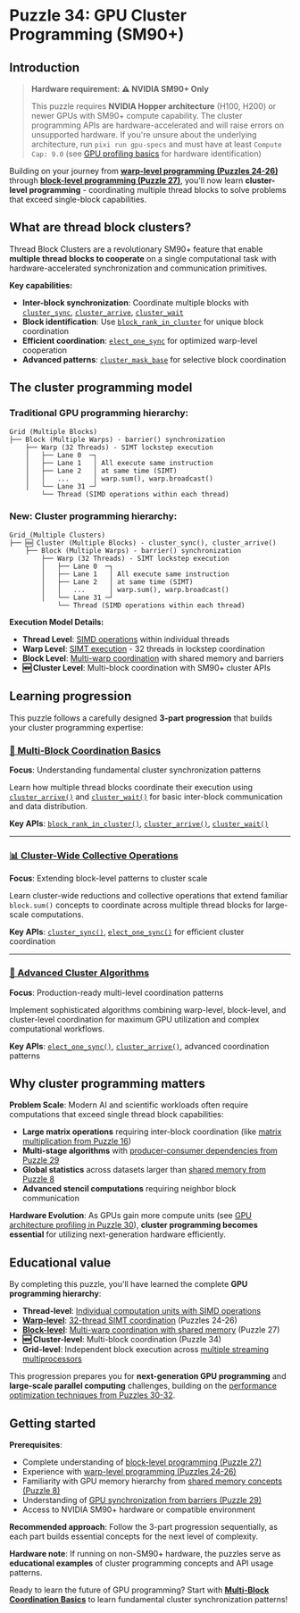 # Puzzle 34: GPU Cluster Programming (SM90+)

## Introduction

> **Hardware requirement: ⚠️ NVIDIA SM90+ Only**
>
> This puzzle requires **NVIDIA Hopper architecture** (H100, H200) or newer GPUs with SM90+ compute capability. The cluster programming APIs are hardware-accelerated and will raise errors on unsupported hardware. If you're unsure about the underlying architecture, run `pixi run gpu-specs` and must have at least `Compute Cap: 9.0` (see [GPU profiling basics](../puzzle_30/nvidia_profiling_basics.md) for hardware identification)

Building on your journey from **[warp-level programming (Puzzles 24-26)](../puzzle_24/puzzle_24.md)** through **[block-level programming (Puzzle 27)](../puzzle_27/puzzle_27.md)**, you'll now learn **cluster-level programming** - coordinating multiple thread blocks to solve problems that exceed single-block capabilities.

## What are thread block clusters?

Thread Block Clusters are a revolutionary SM90+ feature that enable **multiple thread blocks to cooperate** on a single computational task with hardware-accelerated synchronization and communication primitives.

**Key capabilities:**
- **Inter-block synchronization**: Coordinate multiple blocks with [`cluster_sync`](https://docs.modular.com/mojo/stdlib/gpu/cluster/cluster_sync), [`cluster_arrive`](https://docs.modular.com/mojo/stdlib/gpu/cluster/cluster_arrive), [`cluster_wait`](https://docs.modular.com/mojo/stdlib/gpu/cluster/cluster_wait)
- **Block identification**: Use [`block_rank_in_cluster`](https://docs.modular.com/mojo/stdlib/gpu/cluster/block_rank_in_cluster) for unique block coordination
- **Efficient coordination**: [`elect_one_sync`](https://docs.modular.com/mojo/stdlib/gpu/cluster/elect_one_sync) for optimized warp-level cooperation
- **Advanced patterns**: [`cluster_mask_base`](https://docs.modular.com/mojo/stdlib/gpu/cluster/cluster_mask_base) for selective block coordination


## The cluster programming model

### Traditional GPU programming hierarchy:

```
Grid (Multiple Blocks)
├── Block (Multiple Warps) - barrier() synchronization
    ├── Warp (32 Threads) - SIMT lockstep execution
    │   ├── Lane 0  ─┐
    │   ├── Lane 1   │ All execute same instruction
    │   ├── Lane 2   │ at same time (SIMT)
    │   │   ...      │ warp.sum(), warp.broadcast()
    │   └── Lane 31 ─┘
        └── Thread (SIMD operations within each thread)
```

### **New: Cluster programming hierarchy:**
```
Grid (Multiple Clusters)
├── 🆕 Cluster (Multiple Blocks) - cluster_sync(), cluster_arrive()
    ├── Block (Multiple Warps) - barrier() synchronization
        ├── Warp (32 Threads) - SIMT lockstep execution
        │   ├── Lane 0  ─┐
        │   ├── Lane 1   │ All execute same instruction
        │   ├── Lane 2   │ at same time (SIMT)
        │   │   ...      │ warp.sum(), warp.broadcast()
        │   └── Lane 31 ─┘
            └── Thread (SIMD operations within each thread)
```

**Execution Model Details:**
- **Thread Level**: [SIMD operations](../puzzle_23/gpu-thread-vs-simd.md) within individual threads
- **Warp Level**: [SIMT execution](../puzzle_24/warp_simt.md) - 32 threads in lockstep coordination
- **Block Level**: [Multi-warp coordination](../puzzle_27/puzzle_27.md) with shared memory and barriers
- **🆕 Cluster Level**: Multi-block coordination with SM90+ cluster APIs

## Learning progression

This puzzle follows a carefully designed **3-part progression** that builds your cluster programming expertise:

### **[🔰 Multi-Block Coordination Basics](./cluster_coordination_basics.md)**

**Focus**: Understanding fundamental cluster synchronization patterns

Learn how multiple thread blocks coordinate their execution using [`cluster_arrive()`](https://docs.modular.com/mojo/stdlib/gpu/cluster/cluster_arrive) and [`cluster_wait()`](https://docs.modular.com/mojo/stdlib/gpu/cluster/cluster_wait) for basic inter-block communication and data distribution.

**Key APIs**: [`block_rank_in_cluster()`](https://docs.modular.com/mojo/stdlib/gpu/cluster/block_rank_in_cluster), [`cluster_arrive()`](https://docs.modular.com/mojo/stdlib/gpu/cluster/cluster_arrive), [`cluster_wait()`](https://docs.modular.com/mojo/stdlib/gpu/cluster/cluster_wait)

---

### **[📊 Cluster-Wide Collective Operations](./cluster_collective_ops.md)**

**Focus**: Extending block-level patterns to cluster scale

Learn cluster-wide reductions and collective operations that extend familiar `block.sum()` concepts to coordinate across multiple thread blocks for large-scale computations.

**Key APIs**: [`cluster_sync()`](https://docs.modular.com/mojo/stdlib/gpu/cluster/cluster_sync), [`elect_one_sync()`](https://docs.modular.com/mojo/stdlib/gpu/cluster/elect_one_sync) for efficient cluster coordination

---

### **[🚀 Advanced Cluster Algorithms](./advanced_cluster_patterns.md)**

**Focus**: Production-ready multi-level coordination patterns

Implement sophisticated algorithms combining warp-level, block-level, and cluster-level coordination for maximum GPU utilization and complex computational workflows.

**Key APIs**: [`elect_one_sync()`](https://docs.modular.com/mojo/stdlib/gpu/cluster/elect_one_sync), [`cluster_arrive()`](https://docs.modular.com/mojo/stdlib/gpu/cluster/cluster_arrive), advanced coordination patterns

## Why cluster programming matters

**Problem Scale**: Modern AI and scientific workloads often require computations that exceed single thread block capabilities:
- **Large matrix operations** requiring inter-block coordination (like [matrix multiplication from Puzzle 16](../puzzle_16/puzzle_16.md))
- **Multi-stage algorithms** with [producer-consumer dependencies from Puzzle 29](../puzzle_29/barrier.md)
- **Global statistics** across datasets larger than [shared memory from Puzzle 8](../puzzle_08/puzzle_08.md)
- **Advanced stencil computations** requiring neighbor block communication

**Hardware Evolution**: As GPUs gain more compute units (see [GPU architecture profiling in Puzzle 30](../puzzle_30/nvidia_profiling_basics.md)), **cluster programming becomes essential** for utilizing next-generation hardware efficiently.

## Educational value

By completing this puzzle, you'll have learned the complete **GPU programming hierarchy**:

- **Thread-level**: [Individual computation units with SIMD operations](../puzzle_23/gpu-thread-vs-simd.md)
- **[Warp-level](../puzzle_24/puzzle_24.md)**: [32-thread SIMT coordination](../puzzle_24/warp_simt.md) (Puzzles 24-26)
- **[Block-level](../puzzle_27/puzzle_27.md)**: [Multi-warp coordination with shared memory](../puzzle_27/block_sum.md) (Puzzle 27)
- **🆕 Cluster-level**: Multi-block coordination (Puzzle 34)
- **Grid-level**: Independent block execution across [multiple streaming multiprocessors](../puzzle_30/profile_kernels.md)

This progression prepares you for **next-generation GPU programming** and **large-scale parallel computing** challenges, building on the [performance optimization techniques from Puzzles 30-32](../puzzle_30/puzzle_30.md).

## Getting started

**Prerequisites**:
- Complete understanding of [block-level programming (Puzzle 27)](../puzzle_27/puzzle_27.md)
- Experience with [warp-level programming (Puzzles 24-26)](../puzzle_24/puzzle_24.md)
- Familiarity with GPU memory hierarchy from [shared memory concepts (Puzzle 8)](../puzzle_08/puzzle_08.md)
- Understanding of [GPU synchronization from barriers (Puzzle 29)](../puzzle_29/puzzle_29.md)
- Access to NVIDIA SM90+ hardware or compatible environment

**Recommended approach**: Follow the 3-part progression sequentially, as each part builds essential concepts for the next level of complexity.

**Hardware note**: If running on non-SM90+ hardware, the puzzles serve as **educational examples** of cluster programming concepts and API usage patterns.

Ready to learn the future of GPU programming? Start with **[Multi-Block Coordination Basics](./cluster_coordination_basics.md)** to learn fundamental cluster synchronization patterns!
